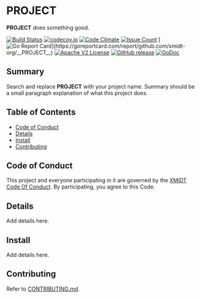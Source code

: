 # __PROJECT__

__PROJECT__ does something good.

[![Build Status](https://travis-ci.com/xmidt-org/__PROJECT__.svg?branch=master)](https://travis-ci.com/xmidt-org/__PROJECT__)
[![codecov.io](http://codecov.io/github/xmidt-org/__PROJECT__/coverage.svg?branch=master)](http://codecov.io/github/xmidt-org/__PROJECT__?branch=master)
[![Code Climate](https://codeclimate.com/github/xmidt-org/__PROJECT__/badges/gpa.svg)](https://codeclimate.com/github/xmidt-org/__PROJECT__)
[![Issue Count](https://codeclimate.com/github/xmidt-org/__PROJECT__/badges/issue_count.svg)](https://codeclimate.com/github/xmidt-org/__PROJECT__)
[![Go Report Card](https://goreportcard.com/badge/github.com/xmidt-org/__PROJECT__)](https://goreportcard.com/report/github.com/xmidt-org/__PROJECT__)
[![Apache V2 License](http://img.shields.io/badge/license-Apache%20V2-blue.svg)](https://github.com/xmidt-org/__PROJECT__/blob/master/LICENSE)
[![GitHub release](https://img.shields.io/github/release/xmidt-org/__PROJECT__.svg)](CHANGELOG.md)
[![GoDoc](https://godoc.org/github.com/xmidt-org/__PROJECT__?status.svg)](https://godoc.org/github.com/xmidt-org/__PROJECT__)

## Summary

Search and replace __PROJECT__ with your project name. Summary should be a 
small paragraph explanation of what this project does.

## Table of Contents

- [Code of Conduct](#code-of-conduct)
- [Details](#details)
- [Install](#install)
- [Contributing](#contributing)

## Code of Conduct

This project and everyone participating in it are governed by the [XMiDT Code Of Conduct](https://xmidt.io/code_of_conduct/). 
By participating, you agree to this Code.

## Details

Add details here.

## Install

Add details here.

## Contributing

Refer to [CONTRIBUTING.md](CONTRIBUTING.md).
